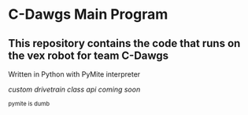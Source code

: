 # C-Dawgs Main Program

## This repository contains the code that runs on the vex robot for team C-Dawgs
Written in Python with PyMite interpreter


*custom drivetrain class api coming soon*

<sub>pymite is dumb</sub>
